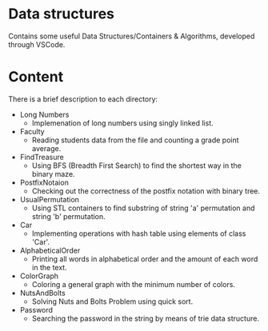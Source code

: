 # Data structures
Contains some useful Data Structures/Containers & Algorithms, developed through VSCode.
# Content
There is a brief description to each directory:
- Long Numbers
    - Implemenation of long numbers using singly linked list.
- Faculty
    - Reading students data from the file and counting a grade point average. 
- FindTreasure
    - Using BFS (Breadth First Search) to find the shortest way in the binary maze.
- PostfixNotaion
    - Checking out the correctness of the postfix notation with binary tree.
- UsualPermutation
    - Using STL containers to find substring of string 'a' permutation and string 'b' permutation.
- Car
    - Implementing operations with hash table using elements of class 'Car'.  
- AlphabeticalOrder
    - Printing all words in alphabetical order and the amount of each word in the text.    
- ColorGraph
    - Coloring a general graph with the minimum number of colors.  
- NutsAndBolts
    - Solving Nuts and Bolts Problem using quick sort.   
- Password
    - Searching the password in the string by means of trie data structure.
